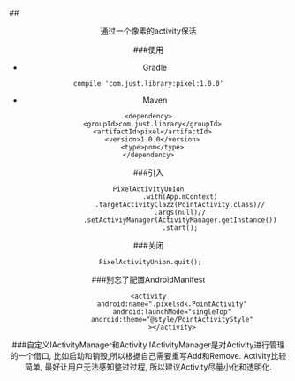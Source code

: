 ##<center/>通过一个像素的activity保活

###使用
* Gradle

```
compile 'com.just.library:pixel:1.0.0'
```

* Maven

```
<dependency>
  <groupId>com.just.library</groupId>
  <artifactId>pixel</artifactId>
  <version>1.0.0</version>
  <type>pom</type>
</dependency>
```

###引入
```
PixelActivityUnion
                .with(App.mContext)
                .targetActivityClazz(PointActivity.class)//
                .args(null)//
                .setActiviyManager(ActivityManager.getInstance())
                .start();
``` 
###关闭
```
 PixelActivityUnion.quit();
```


###别忘了配置AndroidManifest
```
<activity
            android:name=".pixelsdk.PointActivity"
            android:launchMode="singleTop"
            android:theme="@style/PointActivityStyle"
            ></activity>
```

###自定义IActivityManager和Activity
IActivityManager是对Activity进行管理的一个借口, 比如启动和销毁,所以根据自己需要重写Add和Remove.
Activity比较简单, 最好让用户无法感知整过过程, 所以建议Activity尽量小化和透明化.